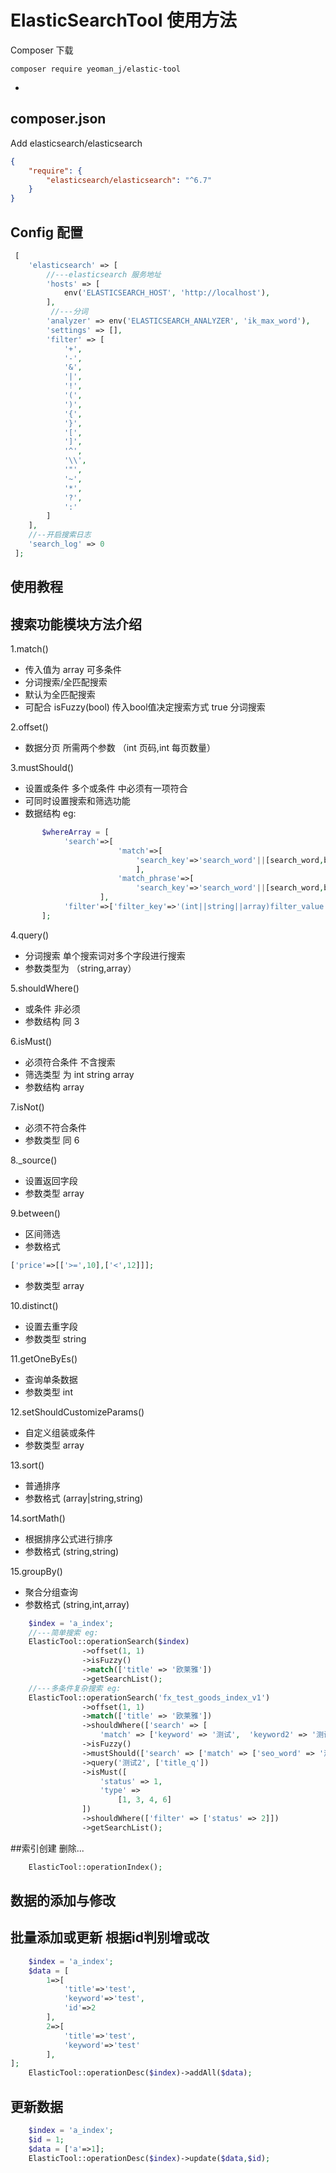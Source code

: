 ElasticSearchTool 使用方法
=
Composer 下载
```text
composer require yeoman_j/elastic-tool
```
-
composer.json
-
Add elasticsearch/elasticsearch
```json
{
    "require": {
        "elasticsearch/elasticsearch": "^6.7"
    }
}
```
Config 配置
-
```php
 [
 	'elasticsearch' => [
 		//---elasticsearch 服务地址
 		'hosts' => [
 			env('ELASTICSEARCH_HOST', 'http://localhost'),
 		],
 		 //---分词
 		'analyzer' => env('ELASTICSEARCH_ANALYZER', 'ik_max_word'),
 		'settings' => [],
 		'filter' => [
 			'+',
 			'-',
 			'&',
 			'|',
 			'!',
 			'(',
 			')',
 			'{',
 			'}',
 			'[',
 			']',
 			'^',
 			'\\',
 			'"',
 			'~',
 			'*',
 			'?',
 			':'
 		]
 	],
 	//--开启搜索日志
 	'search_log' => 0
 ];
```
使用教程
-
搜索功能模块方法介绍
-
1.match()
- 传入值为 array 可多条件
- 分词搜索/全匹配搜索 
- 默认为全匹配搜索 
- 可配合 isFuzzy(bool) 传入bool值决定搜索方式 true 分词搜索

2.offset()
- 数据分页 所需两个参数 （int 页码,int 每页数量） 

3.mustShould()
- 设置或条件 多个或条件 中必须有一项符合
- 可同时设置搜索和筛选功能
- 数据结构 eg:
 ```php
        $whereArray = [
             'search'=>[
                         'match'=>[
                             'search_key'=>'search_word'||[search_word,boost], ...
                             ],
                         'match_phrase'=>[
                             'search_key'=>'search_word'||[search_word,boost],...
                     ],
             'filter'=>['filter_key'=>'(int||string||array)filter_value',...]
        ];
```
4.query()
- 分词搜索 单个搜索词对多个字段进行搜索
- 参数类型为 （string,array）

5.shouldWhere()
- 或条件 非必须
- 参数结构 同 3

6.isMust()
- 必须符合条件 不含搜索 
- 筛选类型 为 int string array
- 参数结构 array

7.isNot()
- 必须不符合条件
- 参数类型 同 6

8._source()
- 设置返回字段 
- 参数类型 array

9.between()
- 区间筛选
- 参数格式 
```php
['price'=>[['>=',10],['<',12]]];
```
- 参数类型 array

10.distinct()
- 设置去重字段
- 参数类型 string

11.getOneByEs()
- 查询单条数据 
- 参数类型 int

12.setShouldCustomizeParams()
- 自定义组装或条件
- 参数类型 array

13.sort()
- 普通排序
- 参数格式 (array|string,string)

14.sortMath()
- 根据排序公式进行排序
- 参数格式 (string,string)

15.groupBy()
- 聚合分组查询
- 参数格式 (string,int,array)
```php
    $index = 'a_index';
    //---简单搜索 eg:
    ElasticTool::operationSearch($index)
                ->offset(1, 1)
                ->isFuzzy()
                ->match(['title' => '欧莱雅'])
                ->getSearchList();
    //---多条件复杂搜索 eg:
    ElasticTool::operationSearch('fx_test_goods_index_v1')
    			->offset(1, 1)
    			->match(['title' => '欧莱雅'])
    			->shouldWhere(['search' => [
    				'match' => ['keyword' => '测试',  'keyword2' => '测试2' ]]])
    			->isFuzzy()
    			->mustShould(['search' => ['match' => ['seo_word' => '测试']]])
    			->query('测试2', ['title_q'])
    			->isMust([
    				'status' => 1,
    				'type' =>
    					[1, 3, 4, 6]
    			])
    			->shouldWhere(['filter' => ['status' => 2]])
    			->getSearchList();
```
##索引创建 删除...
```php
    ElasticTool::operationIndex();
```
数据的添加与修改
-
批量添加或更新 根据id判别增或改
--
```php
    $index = 'a_index';
    $data = [
        1=>[
            'title'=>'test',
            'keyword'=>'test',
            'id'=>2
        ],
        2=>[
            'title'=>'test',
            'keyword'=>'test'
        ],   
];
    ElasticTool::operationDesc($index)->addAll($data);
```
更新数据
-
```php
    $index = 'a_index';
    $id = 1;
    $data = ['a'=>1];
    ElasticTool::operationDesc($index)->update($data,$id);
```


